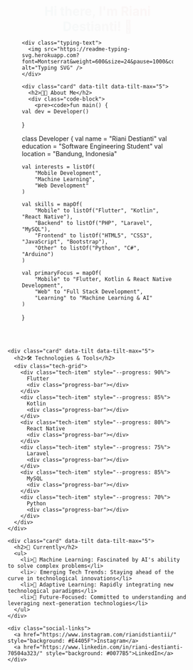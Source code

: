 <!DOCTYPE html>
<html>
<head>
  <meta charset="UTF-8">
  <meta name="viewport" content="width=device-width, initial-scale=1.0">
  <title>Riani Destianti - Interactive Profile</title>
  <script src="https://cdnjs.cloudflare.com/ajax/libs/particles.js/2.0.0/particles.min.js"></script>
  <script src="https://cdnjs.cloudflare.com/ajax/libs/vanilla-tilt/1.7.0/vanilla-tilt.min.js"></script>
  <style>
    * {
      margin: 0;
      padding: 0;
      box-sizing: border-box;
    }

    body {
      font-family: 'Segoe UI', Tahoma, Geneva, Verdana, sans-serif;
      background: #0a192f;
      color: #fff;
      line-height: 1.6;
      overflow-x: hidden;
    }

    #particles-js {
      position: fixed;
      top: 0;
      left: 0;
      width: 100%;
      height: 100%;
      z-index: 1;
    }

    .container {
      max-width: 1200px;
      margin: 0 auto;
      padding: 2rem;
      position: relative;
      z-index: 2;
    }

    h1, h2 {
      text-align: center;
      margin: 2rem 0;
      background: linear-gradient(45deg, #00ADB5, #FF2D20);
      -webkit-background-clip: text;
      -webkit-text-fill-color: transparent;
      opacity: 0;
      transform: translateY(20px);
      animation: fadeInUp 0.6s ease forwards;
    }

    .typing-text {
      min-height: 72px;
      display: flex;
      justify-content: center;
      align-items: center;
      margin: 2rem 0;
    }

    .card {
      background: rgba(255, 255, 255, 0.05);
      backdrop-filter: blur(10px);
      border-radius: 15px;
      padding: 2rem;
      margin: 2rem 0;
      transform-style: preserve-3d;
      transform: perspective(1000px);
      transition: all 0.3s ease;
      opacity: 0;
      animation: fadeIn 0.6s ease forwards;
    }

    .code-block {
      background: #1a1a1a;
      padding: 1.5rem;
      border-radius: 10px;
      overflow-x: auto;
      position: relative;
    }

    .code-block::before {
      content: '';
      position: absolute;
      top: 0;
      left: 0;
      width: 100%;
      height: 100%;
      background: linear-gradient(45deg, #00ADB5, #FF2D20);
      opacity: 0.1;
      pointer-events: none;
    }

    .tech-grid {
      display: grid;
      grid-template-columns: repeat(auto-fit, minmax(150px, 1fr));
      gap: 1rem;
      margin: 2rem 0;
    }

    .tech-item {
      background: rgba(255, 255, 255, 0.1);
      padding: 1rem;
      border-radius: 10px;
      text-align: center;
      transition: all 0.3s ease;
      cursor: pointer;
    }

    .tech-item:hover {
      transform: translateY(-5px);
      background: rgba(255, 255, 255, 0.2);
    }

    .social-links {
      display: flex;
      justify-content: center;
      gap: 1rem;
      margin: 2rem 0;
    }

    .social-links a {
      padding: 0.5rem 1rem;
      border-radius: 5px;
      transition: all 0.3s ease;
      text-decoration: none;
      color: #fff;
    }

    .social-links a:hover {
      transform: translateY(-3px);
    }

    @keyframes fadeInUp {
      to {
        opacity: 1;
        transform: translateY(0);
      }
    }

    @keyframes fadeIn {
      to {
        opacity: 1;
      }
    }

    .progress-bar {
      width: 100%;
      height: 8px;
      background: rgba(255, 255, 255, 0.1);
      border-radius: 4px;
      margin: 1rem 0;
      position: relative;
      overflow: hidden;
    }

    .progress-bar::after {
      content: '';
      position: absolute;
      top: 0;
      left: 0;
      height: 100%;
      width: 0;
      background: linear-gradient(45deg, #00ADB5, #FF2D20);
      animation: progressAnimation 1.5s ease forwards;
    }

    @keyframes progressAnimation {
      to {
        width: var(--progress);
      }
    }
  </style>
</head>
<body>
  <div id="particles-js"></div>
  <div class="container">
    <h1>Hi there, I'm Riani Destianti! 👋</h1>

    <div class="typing-text">
      <img src="https://readme-typing-svg.herokuapp.com?font=Montserrat&weight=600&size=24&pause=1000&color=00ADB5&center=true&vCenter=true&random=false&width=500&lines=Mobile+App+Development+Enthusiast;Flutter+Developer;Learning+Full+Stack+Development" alt="Typing SVG" />
    </div>

    <div class="card" data-tilt data-tilt-max="5">
      <h2>👩‍💻 About Me</h2>
      <div class="code-block">
        <pre><code>fun main() {
    val dev = Developer()
}

class Developer {
    val name = "Riani Destianti"
    val education = "Software Engineering Student"
    val location = "Bandung, Indonesia"

    val interests = listOf(
        "Mobile Development",
        "Machine Learning",
        "Web Development"
    )

    val skills = mapOf(
        "Mobile" to listOf("Flutter", "Kotlin", "React Native"),
        "Backend" to listOf("PHP", "Laravel", "MySQL"),
        "Frontend" to listOf("HTML5", "CSS3", "JavaScript", "Bootstrap"),
        "Other" to listOf("Python", "C#", "Arduino")
    )

    val primaryFocus = mapOf(
        "Mobile" to "Flutter, Kotlin & React Native Development",
        "Web" to "Full Stack Development",
        "Learning" to "Machine Learning & AI"
    )
}</code></pre>
      </div>
    </div>

    <div class="card" data-tilt data-tilt-max="5">
      <h2>🛠️ Technologies & Tools</h2>
      <div class="tech-grid">
        <div class="tech-item" style="--progress: 90%">
          Flutter
          <div class="progress-bar"></div>
        </div>
        <div class="tech-item" style="--progress: 85%">
          Kotlin
          <div class="progress-bar"></div>
        </div>
        <div class="tech-item" style="--progress: 80%">
          React Native
          <div class="progress-bar"></div>
        </div>
        <div class="tech-item" style="--progress: 75%">
          Laravel
          <div class="progress-bar"></div>
        </div>
        <div class="tech-item" style="--progress: 85%">
          MySQL
          <div class="progress-bar"></div>
        </div>
        <div class="tech-item" style="--progress: 70%">
          Python
          <div class="progress-bar"></div>
        </div>
      </div>
    </div>

    <div class="card" data-tilt data-tilt-max="5">
      <h2>🌟 Currently</h2>
      <ul>
        <li>🤖 Machine Learning: Fascinated by AI's ability to solve complex problems</li>
        <li>💡 Emerging Tech Trends: Staying ahead of the curve in technological innovations</li>
        <li>🧠 Adaptive Learning: Rapidly integrating new technological paradigms</li>
        <li>🚀 Future-Focused: Committed to understanding and leveraging next-generation technologies</li>
      </ul>
    </div>

    <div class="social-links">
      <a href="https://www.instagram.com/rianidstiantii/" style="background: #E4405F">Instagram</a>
      <a href="https://www.linkedin.com/in/riani-destianti-70504a323/" style="background: #0077B5">LinkedIn</a>
    </div>
  </div>

  <script>
    particlesJS('particles-js', {
      particles: {
        number: { value: 80 },
        color: { value: '#00ADB5' },
        shape: { type: 'circle' },
        opacity: { value: 0.5 },
        size: { value: 3 },
        line_linked: {
          enable: true,
          distance: 150,
          color: '#00ADB5',
          opacity: 0.4,
          width: 1
        },
        move: {
          enable: true,
          speed: 2,
          direction: 'none',
          random: false,
          straight: false,
          out_mode: 'out',
          bounce: false,
        }
      },
      interactivity: {
        detect_on: 'canvas',
        events: {
          onhover: { enable: true, mode: 'repulse' },
          onclick: { enable: true, mode: 'push' },
          resize: true
        }
      },
      retina_detect: true
    });

    VanillaTilt.init(document.querySelectorAll('.card'), {
      max: 5,
      speed: 400,
      glare: true,
      'max-glare': 0.2,
    });

    // Animate cards on scroll
    const cards = document.querySelectorAll('.card');
    const observer = new IntersectionObserver(
      (entries) => {
        entries.forEach(entry => {
          if (entry.isIntersecting) {
            entry.target.style.opacity = '1';
            entry.target.style.transform = 'translateY(0)';
          }
        });
      },
      { threshold: 0.1 }
    );

    cards.forEach(card => {
      observer.observe(card);
    });
  </script>
</body>
</html>
